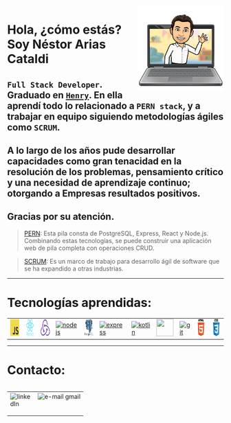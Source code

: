  <img align="right" height="200" src="./computadoraSaludo.png" alt="avatar"/>

 # Hola, ¿cómo estás? Soy Néstor Arias Cataldi
## `Full Stack Developer`. Graduado en [`Henry`](https://www.soyhenry.com/). En ella aprendí todo lo relacionado a `PERN stack`, y a trabajar en equipo siguiendo metodologías ágiles como `SCRUM`. 
## A lo largo de los años pude desarrollar capacidades como gran tenacidad en la resolución de los problemas, pensamiento crítico y una necesidad de aprendizaje continuo; otorgando a Empresas resultados positivos. 
## Gracias por su atención.

> [PERN](https://es.acervolima.com/que-es-pern-stack/): Esta pila consta de PostgreSQL, Express, React y Node.js. Combinando estas tecnologías, se puede construir una aplicación web de pila completa con operaciones CRUD. 

> [SCRUM](https://es.wikipedia.org/wiki/Scrum_(desarrollo_de_software)): Es un marco de trabajo para desarrollo ágil de software que se ha expandido a otras industrias.

------
# Tecnologías aprendidas:

<table align="center">
  <tr>
  <td>
<a href="https://developer.mozilla.org/en-US/docs/Web/JavaScript" target="_blank" rel="noreferrer"> <img src="https://raw.githubusercontent.com/devicons/devicon/master/icons/javascript/javascript-original.svg" alt="javascript" width="40" height="40"/> </a>
  </td>
  <td>
<a href="https://reactjs.org/" target="_blank" rel="noreferrer"> <img src="https://raw.githubusercontent.com/devicons/devicon/master/icons/react/react-original-wordmark.svg" alt="react" width="40" height="40"/> </a>
  </td>
  <td>
<a href="https://redux.js.org" target="_blank" rel="noreferrer"> <img src="https://raw.githubusercontent.com/devicons/devicon/master/icons/redux/redux-original.svg" alt="redux" width="40" height="40"/> </a>
  </td>
  <td>
<a href="https://nodejs.org" target="_blank" rel="noreferrer"> <img src="https://cdn.worldvectorlogo.com/logos/nodejs-icon.svg" alt="nodejs" width="40" height="40"/> </a>
  </td>
  <td>
<a href="https://www.postgresql.org" target="_blank" rel="noreferrer"> <img src="https://raw.githubusercontent.com/devicons/devicon/master/icons/postgresql/postgresql-original-wordmark.svg" alt="postgresql" width="40" height="40"/> </a>
  </td>
  <td>
<a href="https://expressjs.com" target="_blank"><img src="https://www.nextontop.com/assets/img/services/web/expressjs.svg" background-color="#ffffff" alt="express" width="40" height="40" /> </a>
  </td>
  <td>
<a href="https://sequelize.org/" target="_blank"> <img src="https://static-00.iconduck.com/assets.00/file-type-sequelize-icon-443x512-ck0z81j3.png" alt="kotlin" width="40" height="40" /> </a>
  </td>
  <td>
<a href="https://postman.com" target="_blank"> <img src="https://www.vectorlogo.zone/logos/getpostman/getpostman-icon.svg" width="40" height="40" /> </a>
  </td>
  <td>
<a href="https://git-scm.com/" target="_blank" rel="noreferrer"> <img src="https://www.vectorlogo.zone/logos/git-scm/git-scm-icon.svg" alt="git" width="40" height="40"/> </a>
  </td>
  <td>
<a href="https://www.w3.org/html/" target="_blank" rel="noreferrer"> <img src="https://raw.githubusercontent.com/devicons/devicon/master/icons/html5/html5-original-wordmark.svg" alt="html5" width="40" height="40"/> </a> 
  </td>
  <td>
<a href="https://www.w3schools.com/css/" target="_blank" rel="noreferrer"> <img src="https://raw.githubusercontent.com/devicons/devicon/master/icons/css3/css3-original-wordmark.svg" alt="css3" width="40" height="40"/> </a>
  </td>
  </tr>
</table>


------
# Contacto:

<table align="left">
  <tr>
  <td>
<a href="https://www.linkedin.com/in/n%C3%A9stor-arias-cataldi-815b4411a/">
  <img align="left" src="https://i.imgur.com/pSEI8t9.png" alt="linkedIn" height="50" width="50" />
</a>
  </td>
  <td>
<a href="mailto:nestorariascataldi@gmail.com">
  <img align= "left" src="https://cdn-icons-png.flaticon.com/512/5968/5968534.png" alt="e-mail gmail" height="50" />
</a>
  </td>
  </tr>
</table>



<!--
**nariascataldi/nariascataldi** is a ✨ _special_ ✨ repository because its `README.md` (this file) appears on your GitHub profile.

Here are some ideas to get you started:

- 🔭 I’m currently working on ...
- 🌱 I’m currently learning ...
- 👯 I’m looking to collaborate on ...
- 🤔 I’m looking for help with ...
- 💬 Ask me about ...
- 📫 How to reach me: ...
- 😄 Pronouns: ...
- ⚡ Fun fact: ...
-->
